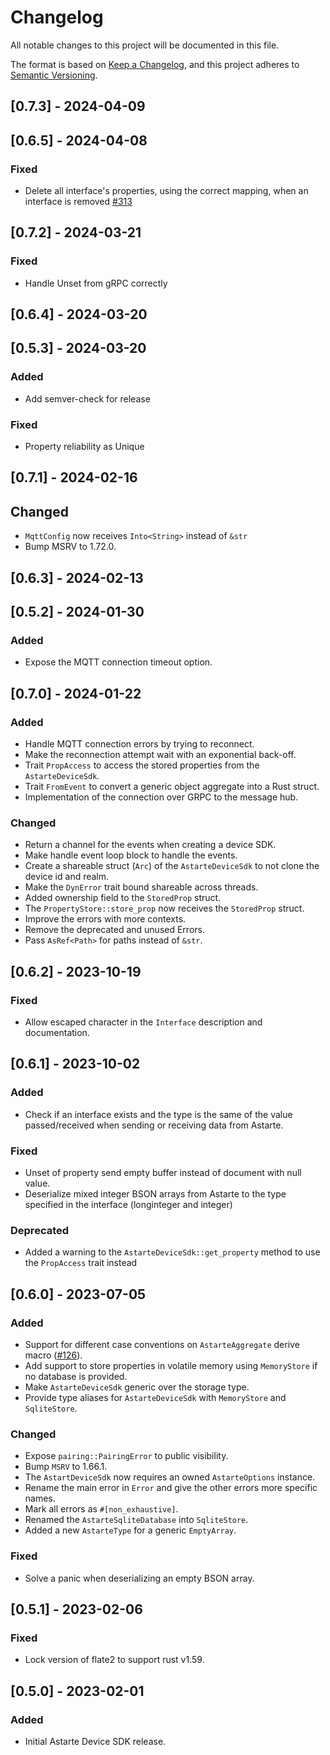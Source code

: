 # Changelog
All notable changes to this project will be documented in this file.

The format is based on [Keep a Changelog](https://keepachangelog.com/en/1.0.0/),
and this project adheres to [Semantic Versioning](https://semver.org/spec/v2.0.0.html).

## [0.7.3] - 2024-04-09

## [0.6.5] - 2024-04-08
### Fixed
- Delete all interface's properties, using the correct mapping, when an
  interface is removed
  [#313](https://github.com/astarte-platform/astarte-device-sdk-rust/pull/313)

## [0.7.2] - 2024-03-21
### Fixed
- Handle Unset from gRPC correctly

## [0.6.4] - 2024-03-20

## [0.5.3] - 2024-03-20
### Added
- Add semver-check for release

### Fixed
- Property reliability as Unique

## [0.7.1] - 2024-02-16
## Changed
- `MqttConfig` now receives `Into<String>` instead of `&str`
- Bump MSRV to 1.72.0.

## [0.6.3] - 2024-02-13

## [0.5.2] - 2024-01-30
### Added
- Expose the MQTT connection timeout option.


## [0.7.0] - 2024-01-22
### Added
- Handle MQTT connection errors by trying to reconnect.
- Make the reconnection attempt wait with an exponential back-off.
- Trait `PropAccess` to access the stored properties from the
  `AstarteDeviceSdk`.
- Trait `FromEvent` to convert a generic object aggregate into a Rust struct.
- Implementation of the connection over GRPC to the message hub.

### Changed
- Return a channel for the events when creating a device SDK.
- Make handle event loop block to handle the events.
- Create a shareable struct (`Arc`) of the `AstarteDeviceSdk` to not clone the
  device id and realm.
- Make the `DynError` trait bound shareable across threads.
- Added ownership field to the `StoredProp` struct.
- The `PropertyStore::store_prop` now receives the `StoredProp` struct.
- Improve the errors with more contexts.
- Remove the deprecated and unused Errors.
- Pass `AsRef<Path>` for paths instead of `&str`.

## [0.6.2] - 2023-10-19
### Fixed
- Allow escaped character in the `Interface` description and documentation.

## [0.6.1] - 2023-10-02
### Added
- Check if an interface exists and the type is the same of the value
  passed/received when sending or receiving data from Astarte.

### Fixed
- Unset of property send empty buffer instead of document with null value.
- Deserialize mixed integer BSON arrays from Astarte to the type specified in
  the interface (longinteger and integer)

### Deprecated
- Added a warning to the `AstarteDeviceSdk::get_property` method to use the
  `PropAccess` trait instead

## [0.6.0] - 2023-07-05
### Added
- Support for different case conventions on `AstarteAggregate` derive macro
  ([#126](https://github.com/astarte-platform/astarte-device-sdk-rust/issues/126)).
- Add support to store properties in volatile memory using `MemoryStore` if no
  database is provided.
- Make `AstarteDeviceSdk` generic over the storage type.
- Provide type aliases for `AstarteDeviceSdk` with `MemoryStore` and `SqliteStore`.

### Changed
- Expose `pairing::PairingError` to public visibility.
- Bump `MSRV` to 1.66.1.
- The `AstartDeviceSdk` now requires an owned `AstarteOptions` instance.
- Rename the main error in `Error` and give the other errors more specific names.
- Mark all errors as `#[non_exhaustive]`.
- Renamed the `AstarteSqliteDatabase` into `SqliteStore`.
- Added a new `AstarteType` for a generic `EmptyArray`.

### Fixed
- Solve a panic when deserializing an empty BSON array.

## [0.5.1] - 2023-02-06
### Fixed
- Lock version of flate2 to support rust v1.59.

## [0.5.0] - 2023-02-01
### Added
- Initial Astarte Device SDK release.
